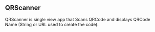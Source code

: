 ## QRScanner
QRScanner is single view app that Scans QRCode and displays QRCode Name (String or URL used to create the code).  

 
